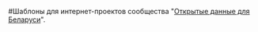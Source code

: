 #Шаблоны для интернет-проектов сообщества "<a
href="http://opendata.by">Открытые данные для Беларуси</a>".
